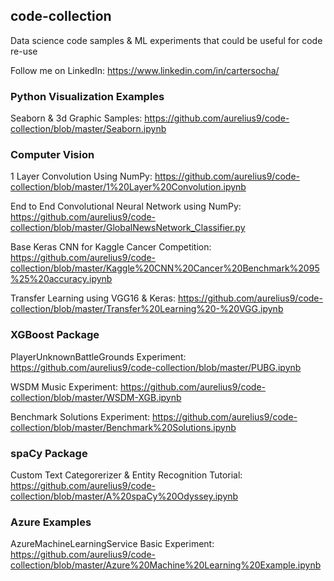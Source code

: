 ## code-collection 

Data science code samples & ML experiments that could be useful for code re-use 

Follow me on LinkedIn: https://www.linkedin.com/in/cartersocha/

### Python Visualization Examples 
Seaborn & 3d Graphic Samples: https://github.com/aurelius9/code-collection/blob/master/Seaborn.ipynb

### Computer Vision 
1 Layer Convolution Using NumPy: https://github.com/aurelius9/code-collection/blob/master/1%20Layer%20Convolution.ipynb

End to End Convolutional Neural Network using NumPy: https://github.com/aurelius9/code-collection/blob/master/GlobalNewsNetwork_Classifier.py

Base Keras CNN for Kaggle Cancer Competition: https://github.com/aurelius9/code-collection/blob/master/Kaggle%20CNN%20Cancer%20Benchmark%2095%25%20accuracy.ipynb

Transfer Learning using VGG16 & Keras: https://github.com/aurelius9/code-collection/blob/master/Transfer%20Learning%20-%20VGG.ipynb

### XGBoost Package 
PlayerUnknownBattleGrounds Experiment: https://github.com/aurelius9/code-collection/blob/master/PUBG.ipynb

WSDM Music Experiment: https://github.com/aurelius9/code-collection/blob/master/WSDM-XGB.ipynb

Benchmark Solutions Experiment: https://github.com/aurelius9/code-collection/blob/master/Benchmark%20Solutions.ipynb

### spaCy Package
Custom Text Categorerizer & Entity Recognition Tutorial: https://github.com/aurelius9/code-collection/blob/master/A%20spaCy%20Odyssey.ipynb

### Azure Examples
AzureMachineLearningService Basic Experiment: https://github.com/aurelius9/code-collection/blob/master/Azure%20Machine%20Learning%20Example.ipynb
